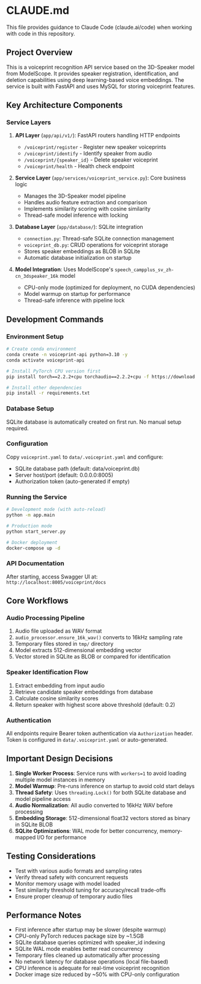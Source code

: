 # CLAUDE.md

This file provides guidance to Claude Code (claude.ai/code) when working with code in this repository.

## Project Overview

This is a voiceprint recognition API service based on the 3D-Speaker model from ModelScope. It provides speaker registration, identification, and deletion capabilities using deep learning-based voice embeddings. The service is built with FastAPI and uses MySQL for storing voiceprint features.

## Key Architecture Components

### Service Layers
1. **API Layer** (`app/api/v1/`): FastAPI routers handling HTTP endpoints
   - `/voiceprint/register` - Register new speaker voiceprints
   - `/voiceprint/identify` - Identify speaker from audio
   - `/voiceprint/{speaker_id}` - Delete speaker voiceprint
   - `/voiceprint/health` - Health check endpoint

2. **Service Layer** (`app/services/voiceprint_service.py`): Core business logic
   - Manages the 3D-Speaker model pipeline
   - Handles audio feature extraction and comparison
   - Implements similarity scoring with cosine similarity
   - Thread-safe model inference with locking

3. **Database Layer** (`app/database/`): SQLite integration
   - `connection.py`: Thread-safe SQLite connection management
   - `voiceprint_db.py`: CRUD operations for voiceprint storage
   - Stores speaker embeddings as BLOB in SQLite
   - Automatic database initialization on startup

4. **Model Integration**: Uses ModelScope's `speech_campplus_sv_zh-cn_3dspeaker_16k` model
   - CPU-only mode (optimized for deployment, no CUDA dependencies)
   - Model warmup on startup for performance
   - Thread-safe inference with pipeline lock

## Development Commands

### Environment Setup
```bash
# Create conda environment
conda create -n voiceprint-api python=3.10 -y
conda activate voiceprint-api

# Install PyTorch CPU version first
pip install torch==2.2.2+cpu torchaudio==2.2.2+cpu -f https://download.pytorch.org/whl/torch_stable.html

# Install other dependencies
pip install -r requirements.txt
```

### Database Setup
SQLite database is automatically created on first run. No manual setup required.

### Configuration
Copy `voiceprint.yaml` to `data/.voiceprint.yaml` and configure:
- SQLite database path (default: data/voiceprint.db)
- Server host/port (default: 0.0.0.0:8005)
- Authorization token (auto-generated if empty)

### Running the Service
```bash
# Development mode (with auto-reload)
python -m app.main

# Production mode
python start_server.py

# Docker deployment
docker-compose up -d
```

### API Documentation
After starting, access Swagger UI at: `http://localhost:8005/voiceprint/docs`

## Core Workflows

### Audio Processing Pipeline
1. Audio file uploaded as WAV format
2. `audio_processor.ensure_16k_wav()` converts to 16kHz sampling rate
3. Temporary files stored in `tmp/` directory
4. Model extracts 512-dimensional embedding vector
5. Vector stored in SQLite as BLOB or compared for identification

### Speaker Identification Flow
1. Extract embedding from input audio
2. Retrieve candidate speaker embeddings from database
3. Calculate cosine similarity scores
4. Return speaker with highest score above threshold (default: 0.2)

### Authentication
All endpoints require Bearer token authentication via `Authorization` header. Token is configured in `data/.voiceprint.yaml` or auto-generated.

## Important Design Decisions

1. **Single Worker Process**: Service runs with `workers=1` to avoid loading multiple model instances in memory
2. **Model Warmup**: Pre-runs inference on startup to avoid cold start delays
3. **Thread Safety**: Uses `threading.Lock()` for both SQLite database and model pipeline access
4. **Audio Normalization**: All audio converted to 16kHz WAV before processing
5. **Embedding Storage**: 512-dimensional float32 vectors stored as binary in SQLite BLOB
6. **SQLite Optimizations**: WAL mode for better concurrency, memory-mapped I/O for performance

## Testing Considerations

- Test with various audio formats and sampling rates
- Verify thread safety with concurrent requests
- Monitor memory usage with model loaded
- Test similarity threshold tuning for accuracy/recall trade-offs
- Ensure proper cleanup of temporary audio files

## Performance Notes

- First inference after startup may be slower (despite warmup)
- CPU-only PyTorch reduces package size by ~1.5GB
- SQLite database queries optimized with speaker_id indexing
- SQLite WAL mode enables better read concurrency
- Temporary files cleaned up automatically after processing
- No network latency for database operations (local file-based)
- CPU inference is adequate for real-time voiceprint recognition
- Docker image size reduced by ~50% with CPU-only configuration